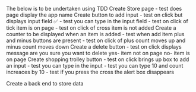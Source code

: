The below is to be undertaken using TDD
Create Store page - test does page display the app name
    Create button to add input 
        - test on click but displays input field ✅
        - test you can type in the input field
        - test on click of tick item is on page
        - test on click of cross item is not added
    Create a counter to be displayed when an item is added
        - test when add item plus and minus buttons are present
        - test on click of plus count moves up and minus count moves down
    Create a delete button
        - test on click displays message are you sure you want to delete yes- item not on page no- item is on page
    Create shopping trolley button
        - test on click brings up box to add an input
        - test you can type in the input
        - test you can type 10 and count increaces by 10
        - test if you press the cross the alert box disappears

Create a back end to store data

